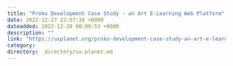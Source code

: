 ```yaml
---
title: "Proko Development Case Study - an Art E-Learning Web Platform"
date: 2022-12-27 22:57:34 +0000
dateadded: 2022-12-28 00:00:53 +0000
description: ""
link: "https://uxplanet.org/proko-development-case-study-an-art-e-learning-web-platform-ab8bf19324c9?source=rss----819cc2aaeee0---4"
category:
directory: _directory/ux-planet.md
---
```

